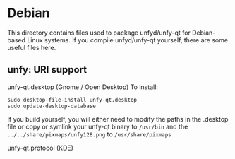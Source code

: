 
Debian
====================
This directory contains files used to package unfyd/unfy-qt
for Debian-based Linux systems. If you compile unfyd/unfy-qt yourself, there are some useful files here.

## unfy: URI support ##


unfy-qt.desktop  (Gnome / Open Desktop)
To install:

	sudo desktop-file-install unfy-qt.desktop
	sudo update-desktop-database

If you build yourself, you will either need to modify the paths in
the .desktop file or copy or symlink your unfy-qt binary to `/usr/bin`
and the `../../share/pixmaps/unfy128.png` to `/usr/share/pixmaps`

unfy-qt.protocol (KDE)

